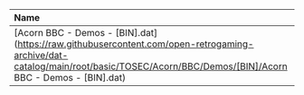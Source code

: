 |Name|Size|
|:---|---:|
|[Acorn BBC - Demos - [BIN].dat](https://raw.githubusercontent.com/open-retrogaming-archive/dat-catalog/main/root/basic/TOSEC/Acorn/BBC/Demos/[BIN]/Acorn BBC - Demos - [BIN].dat)|1078|
